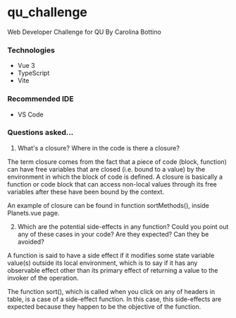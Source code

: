 # qu_challenge

Web Developer Challenge for QU
By Carolina Bottino

### Technologies

- Vue 3
- TypeScript
- Vite

### Recommended IDE

- VS Code

### Questions asked...

1. What's a closure? Where in the code is there a closure?

The term closure comes from the fact that a piece of code (block, function) can have free variables that are closed (i.e. bound to a value) by the environment in which the block of code is defined. A closure is basically a function or code block that can access non-local values through its free variables after these have been bound by the context.

An example of closure can be found in function sortMethods(), inside Planets.vue page.

2. Which are the potential side-effects in any function? Could you point out any of these cases in your code? Are they expected? Can they be avoided?

A function is said to have a side effect if it modifies some state variable value(s) outside its local environment, which is to say if it has any observable effect other than its primary effect of returning a value to the invoker of the operation.

The function sort(), which is called when you click on any of headers in table, is a case of a side-effect function. In this case, this side-effects are expected because they happen to be the objective of the function.
